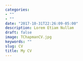 ```yaml
---
categories:
- ""
- ""
date: "2017-10-31T22:26:09-05:00"
description: Lorem Etiam Nullam
draft: false
image: TChapmanCV.jpg
keywords: ""
slug: CV
title: My CV
---
```

